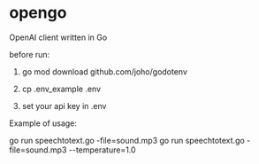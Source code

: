 # opengo
OpenAI client written in Go

before run:
1. go mod download github.com/joho/godotenv

2. cp .env_example .env

3. set your api key in .env



Example of usage:

go run speechtotext.go -file=sound.mp3
go run speechtotext.go -file=sound.mp3 --temperature=1.0

